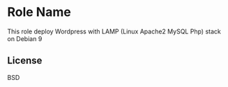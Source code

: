 Role Name
=========

This role deploy Wordpress with LAMP (Linux Apache2 MySQL Php) stack on Debian 9

License
-------

BSD
